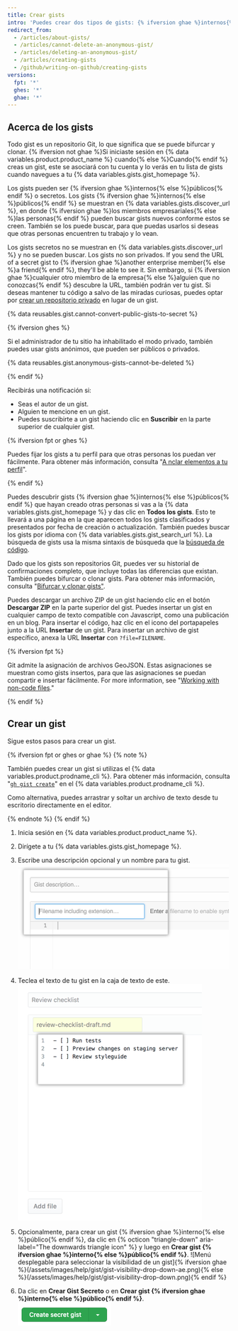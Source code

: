 ```yaml
---
title: Crear gists
intro: 'Puedes crear dos tipos de gists: {% ifversion ghae %}internos{% else %}públicos{% endif %} y secretos. Crea un gist {% ifversion ghae %}interno{% else %}público{% endif %} si estás listo para compartir tus ideas con {% ifversion ghae %}los miembros de la emrpesa{% else %}el mundo{% endif %} o, de lo contrario, un gist secreto.'
redirect_from:
  - /articles/about-gists/
  - /articles/cannot-delete-an-anonymous-gist/
  - /articles/deleting-an-anonymous-gist/
  - /articles/creating-gists
  - /github/writing-on-github/creating-gists
versions:
  fpt: '*'
  ghes: '*'
  ghae: '*'
---
```


## Acerca de los gists

Todo gist es un repositorio Git, lo que significa que se puede bifurcar y clonar. {% ifversion not ghae %}Si iniciaste sesión en {% data variables.product.product_name %} cuando{% else %}Cuando{% endif %} creas un gist, este se asociará con tu cuenta y lo verás en tu lista de gists cuando navegues a tu {% data variables.gists.gist_homepage %}.

Los gists pueden ser {% ifversion ghae %}internos{% else %}públicos{% endif %} o secretos. Los gists {% ifversion ghae %}internos{% else %}públicos{% endif %} se muestran en {% data variables.gists.discover_url %}, en donde {% ifversion ghae %}los miembros empresariales{% else %}las personas{% endif %} pueden buscar gists nuevos conforme estos se creen. También se los puede buscar, para que puedas usarlos si deseas que otras personas encuentren tu trabajo y lo vean.

Los gists secretos no se muestran en {% data variables.gists.discover_url %} y no se pueden buscar. Los gists no son privados. If you send the URL of a secret gist to {% ifversion ghae %}another enterprise member{% else %}a friend{% endif %}, they'll be able to see it. Sin embargo, si {% ifversion ghae %}cualquier otro miembro de la empresa{% else %}alguien que no conozcas{% endif %} descubre la URL, también podrán ver tu gist. Si deseas mantener tu código a salvo de las miradas curiosas, puedes optar por [crear un repositorio privado](/articles/creating-a-new-repository) en lugar de un gist.

{% data reusables.gist.cannot-convert-public-gists-to-secret %}

{% ifversion ghes %}

Si el administrador de tu sitio ha inhabilitado el modo privado, también puedes usar gists anónimos, que pueden ser públicos o privados.

{% data reusables.gist.anonymous-gists-cannot-be-deleted %}

{% endif %}

Recibirás una notificación si:
- Seas el autor de un gist.
- Alguien te mencione en un gist.
- Puedes suscribirte a un gist haciendo clic en **Suscribir** en la parte superior de cualquier gist.

{% ifversion fpt or ghes %}

Puedes fijar los gists a tu perfil para que otras personas los puedan ver fácilmente. Para obtener más información, consulta "[A nclar elementos a tu perfil](/articles/pinning-items-to-your-profile)".

{% endif %}

Puedes descubrir gists {% ifversion ghae %}internos{% else %}públicos{% endif %} que hayan creado otras personas si vas a la {% data variables.gists.gist_homepage %} y das clic en **Todos los gists**. Esto te llevará a una página en la que aparecen todos los gists clasificados y presentados por fecha de creación o actualización. También puedes buscar los gists por idioma con {% data variables.gists.gist_search_url %}. La búsqueda de gists usa la misma sintaxis de búsqueda que la [búsqueda de código](/articles/searching-code).

Dado que los gists son repositorios Git, puedes ver su historial de confirmaciones completo, que incluye todas las diferencias que existan. También puedes bifurcar o clonar gists. Para obtener más información, consulta "[Bifurcar y clonar gists"](/articles/forking-and-cloning-gists).

Puedes descargar un archivo ZIP de un gist haciendo clic en el botón **Descargar ZIP** en la parte superior del gist. Puedes insertar un gist en cualquier campo de texto compatible con Javascript, como una publicación en un blog. Para insertar el código, haz clic en el icono del portapapeles junto a la URL **Insertar** de un gist. Para insertar un archivo de gist específico, anexa la URL **Insertar** con `?file=FILENAME`.

{% ifversion fpt %}

Git admite la asignación de archivos GeoJSON. Estas asignaciones se muestran como gists insertos, para que las asignaciones se puedan compartir e insertar fácilmente. For more information, see "[Working with non-code files](/repositories/working-with-files/using-files/working-with-non-code-files#mapping-geojson-files-on-github)."

{% endif %}

## Crear un gist

Sigue estos pasos para crear un gist.

{% ifversion fpt or ghes or ghae %}
{% note %}

También puedes crear un gist si utilizas el {% data variables.product.prodname_cli %}. Para obtener más información, consulta "[`gh gist create`](https://cli.github.com/manual/gh_gist_create)" en el {% data variables.product.prodname_cli %}.

Como alternativa, puedes arrastrar y soltar un archivo de texto desde tu escritorio directamente en el editor.

{% endnote %}
{% endif %}

1. Inicia sesión en {% data variables.product.product_name %}.
2. Dirígete a tu {% data variables.gists.gist_homepage %}.
3. Escribe una descripción opcional y un nombre para tu gist. ![Descripción del nombre del gist](/assets/images/help/gist/gist_name_description.png)

4. Teclea el texto de tu gist en la caja de texto de este. ![Cuadro de texto para el gist](/assets/images/help/gist/gist_text_box.png)

5. Opcionalmente, para crear un gist {% ifversion ghae %}interno{% else %}público{% endif %}, da clic en {% octicon "triangle-down" aria-label="The downwards triangle icon" %} y luego en **Crear gist {% ifversion ghae %}interno{% else %}público{% endif %}**. ![Menú desplegable para seleccionar la visibilidad de un gist]{% ifversion ghae %}(/assets/images/help/gist/gist-visibility-drop-down-ae.png){% else %}(/assets/images/help/gist/gist-visibility-drop-down.png){% endif %}

6. Da clic en **Crear Gist Secreto** o en **Crear gist {% ifversion ghae %}interno{% else %}público{% endif %}**. ![Botón para crear gist](/assets/images/help/gist/create-secret-gist-button.png)
